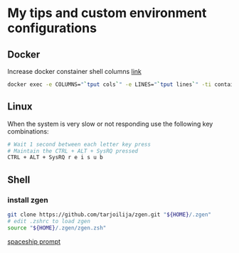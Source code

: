# My tips and custom environment configurations

## Docker

Increase docker constainer shell columns [link](https://github.com/moby/moby/issues/33794#issuecomment-380969582)

```bash
docker exec -e COLUMNS="`tput cols`" -e LINES="`tput lines`" -ti container bash
```

## Linux

When the system is very slow or not responding use the following key combinations:

```bash
# Wait 1 second between each letter key press
# Maintain the CTRL + ALT + SysRQ pressed
CTRL + ALT + SysRQ r e i s u b
```

## Shell

### install zgen

```bash
git clone https://github.com/tarjoilija/zgen.git "${HOME}/.zgen"
# edit .zshrc to load zgen
source "${HOME}/.zgen/zgen.zsh"
```

[spaceship prompt](https://github.com/denysdovhan/spaceship-prompt)
